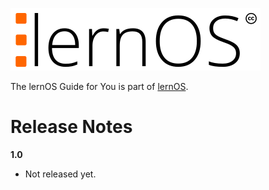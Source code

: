 ![lernOS Logo](https://github.com/cogneon/lernos-core/raw/master/images/lernOS-logo-400px.png)

The lernOS Guide for You is part of [lernOS](https://lernos.org).

# Release Notes
**1.0**
* Not released yet.
